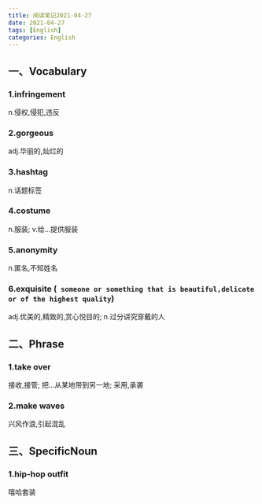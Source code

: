 ```yaml
---
title: 阅读笔记2021-04-27
date: 2021-04-27
tags: [English]
categories: English
---
```


## 一、Vocabulary

### 1.infringement

n.侵权,侵犯,违反

### 2.gorgeous

adj.华丽的,灿烂的

### 3.hashtag

n.话题标签

### 4.costume

n.服装;  v.给...提供服装

### 5.anonymity

n.匿名,不知姓名

### 6.exquisite (` someone or something that is beautiful,delicate or of the highest quality`)

adj.优美的,精致的,赏心悦目的;  n.过分讲究穿戴的人



## 二、Phrase

### 1.take over

接收,接管; 把...从某地带到另一地; 采用,承袭

### 2.make waves

兴风作浪,引起混乱



## 三、SpecificNoun

### 1.hip-hop outfit

嘻哈套装

